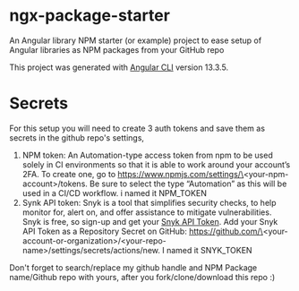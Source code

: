 # ngx-package-starter
An Angular library NPM starter (or example) project to ease setup of Angular libraries as NPM packages from your GitHub repo

This project was generated with [Angular CLI](https://github.com/angular/angular-cli) version 13.3.5.

# Secrets
For this setup you will need to create 3 auth tokens and save them as secrets in the github repo's settings, 
1. NPM token: An Automation-type access token from npm to be used solely in CI environments so that it is able to work around your account’s 2FA. To create one, go to https://www.npmjs.com/settings/\<your-npm-account\>/tokens. Be sure to select the type “Automation” as this will be used in a CI/CD workflow. i named it NPM_TOKEN
2. Synk API token: Snyk is a tool that simplifies security checks, to help monitor for, alert on, and offer assistance to mitigate vulnerabilities. Snyk is free, so sign-up and get your [Snyk API Token](https://app.snyk.io/account). Add your Snyk API Token as a Repository Secret on GitHub: https://github.com/\<your-account-or-organization\>/\<your-repo-name\>/settings/secrets/actions/new. I named it SNYK_TOKEN

Don't forget to search/replace my github handle and NPM Package name/Github repo with yours, after you fork/clone/download this repo :)
